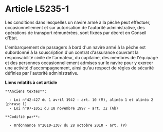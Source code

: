 # Article L5235-1

Les conditions dans lesquelles un navire armé à la pêche peut effectuer, occasionnellement et sur autorisation de l'autorité
administrative, des opérations de transport rémunérées, sont fixées par décret en Conseil d'Etat.

L'embarquement de passagers à bord d'un navire armé à la pêche est subordonné à la souscription d'un contrat d'assurance
couvrant la responsabilité civile de l'armateur, du capitaine, des membres de l'équipage et des personnes occasionnellement
admises sur le navire pour y exercer une activité d'accompagnement, ainsi qu'au respect de règles de sécurité définies par
l'autorité administrative.

**Liens relatifs à cet article**

	**Anciens textes**:

	  - Loi n°42-427 du 1 avril 1942 - art. 10 (M), alinéa 1 et alinéa 2 (phrase 1)
	  - Loi n°97-1051 du 18 novembre 1997 - art. 32 (Ab)

	**Codifié par**:

	  - Ordonnance n°2010-1307 du 28 octobre 2010 - art. (V)
